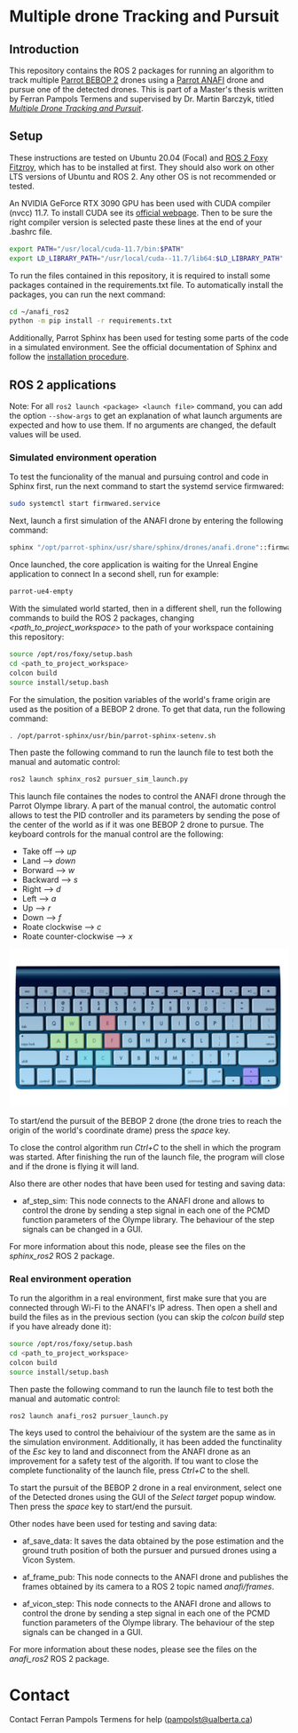 # Multiple drone Tracking and Pursuit
## Introduction
This repository contains the ROS 2 packages for running an algorithm to track multiple [Parrot BEBOP 2](https://www.parrot.com/en/support/documentation/bebop-range) drones using a [Parrot ANAFI](https://www.parrot.com/en/support/documentation/anafi) drone and pursue one of the detected drones. This is part of a Master's thesis written by Ferran Pampols Termens and supervised by Dr. Martin Barczyk, titled [*Multiple Drone Tracking and Pursuit*](https://gitlab.com/barczyk-mechatronic-systems-lab/anafi_ros2/-/raw/main/Docs/Pampols_Termens_Ferran_202406_MSc.pdf).

## Setup
These instructions are tested on Ubuntu 20.04 (Focal) and [ROS 2 Foxy Fitzroy](https://docs.ros.org/en/foxy/Installation.html), which has to be installed at first. They should also work on other LTS versions of Ubuntu and ROS 2. Any other OS is not recommended or tested.

An NVIDIA GeForce RTX 3090 GPU has been used with CUDA compiler (nvcc) 11.7. To install CUDA see its [official webpage](https://developer.nvidia.com/cuda-11-7-0-download-archive?target_os=Linux). Then to be sure the right compiler version is selected paste these lines at the end of your .bashrc file.

```bash
export PATH="/usr/local/cuda-11.7/bin:$PATH"
export LD_LIBRARY_PATH="/usr/local/cuda--11.7/lib64:$LD_LIBRARY_PATH"
```

To run the files contained in this repository, it is required to install some packages contained in the requirements.txt file. To automatically install the packages, you can run the next command:

```bash
cd ~/anafi_ros2
python -m pip install -r requirements.txt
```

Additionally, Parrot Sphinx has been used for testing some parts of the code in a simulated environment. See the official documentation of Sphinx and follow the [installation procedure](https://developer.parrot.com/docs/sphinx/installation.html).

## ROS 2 applications
Note: For all `ros2 launch <package> <launch file>` command, you can add the option `--show-args` to get an explanation of what launch arguments are expected and how to use them. If no arguments are changed, the default values will be used.

### Simulated environment operation

To test the funcionality of the manual and pursuing control and  code in Sphinx first, run the next command to start the systemd service firmwared:

```bash
sudo systemctl start firmwared.service
```

Next, launch a first simulation of the ANAFI drone by entering the following command:

```bash
sphinx "/opt/parrot-sphinx/usr/share/sphinx/drones/anafi.drone"::firmware="https://firmware.parrot.com/Versions/anafi/pc/%23latest/images/anafi-pc.ext2.zip"
```

Once launched, the core application is waiting for the Unreal Engine application to connect In a second shell, run for example:
```bash
parrot-ue4-empty
```

With the simulated world started, then in a different shell, run the following commands to build the ROS 2 packages, changing *<path_to_project_workspace>* to the path of your workspace containing this repository:

```bash
source /opt/ros/foxy/setup.bash
cd <path_to_project_workspace>
colcon build
source install/setup.bash
```

For the simulation, the position variables of the world's frame origin are used as the position of a BEBOP 2 drone. To get that data, run the following command:

```bash
. /opt/parrot-sphinx/usr/bin/parrot-sphinx-setenv.sh
```

Then paste the following command to run the launch file to test both the manual and automatic control:

```bash
ros2 launch sphinx_ros2 pursuer_sim_launch.py
```

This launch file containes the nodes to control the ANAFI drone through the Parrot Olympe library. A part of the manual control, the automatic control allows to test the PID controller and its parameters by sending the pose of the center of the world as if it was one BEBOP 2 drone to pursue. The keyboard controls for the manual control are the following:

- Take off --> *up*
- Land --> *down*
- Borward --> *w*
- Backward --> *s*
- Right --> *d*
- Left --> *a*
- Up --> *r*
- Down --> *f*
- Roate clockwise --> *c*
- Roate counter-clockwise --> *x*

![Manual control](./Docs/keyboard_control.jpg)

To start/end the pursuit of the BEBOP 2 drone (the drone tries to reach the origin of the world's coordinate drame) press the *space* key. 

To close the control algorithm run *Ctrl+C* to the shell in which the program was started. After finishing the run of the launch file, the program will close and if the drone is flying it will land.

Also there are other nodes that have been used for testing and saving data:

- af_step_sim: This node connects to the ANAFI drone and allows to control the drone by sending a step signal in each one of the PCMD function parameters of the Olympe library. The behaviour of the step signals can be changed in a GUI.

For more information about this node, please see the files on the *sphinx_ros2* ROS 2 package.

### Real environment operation
To run the algorithm in a real environment, first make sure that you are connected through Wi-Fi to the ANAFI's IP adress. Then open a shell and build the files as in the previous section (you can skip the *colcon build* step if you have already done it):

```bash
source /opt/ros/foxy/setup.bash
cd <path_to_project_workspace>
colcon build
source install/setup.bash
```

Then paste the following command to run the launch file to test both the manual and automatic control:

```bash
ros2 launch anafi_ros2 pursuer_launch.py
```

The keys used to control the behaiviour of the system are the same as in the simulation environment. Additionally, it has been added the functinality of the *Esc* key to land and disconnect from the ANAFI drone as an improvement for a safety test of the algorith. If tou want to close the complete functionality of the launch file, press *Ctrl+C* to the shell.

To start the pursuit of the BEBOP 2 drone in a real environment, select one of the Detected drones using the GUI of the *Select target* popup window. Then press the *space* key to start/end the pursuit.

Other nodes have been used for testing and saving data:

- af_save_data: It saves the data obtained by the pose estimation and the ground truth position of both the pursuer and pursued drones using a Vicon System.

- af_frame_pub: This node connects to the ANAFI drone and publishes the frames obtained by its camera to a ROS 2 topic named *anafi/frames*.

- af_vicon_step: This node connects to the ANAFI drone and allows to control the drone by sending a step signal in each one of the PCMD function parameters of the Olympe library. The behaviour of the step signals can be changed in a GUI.

For more information about these nodes, please see the files on the *anafi_ros2* ROS 2 package.


# Contact
Contact Ferran Pampols Termens for help (pampolst@ualberta.ca)



